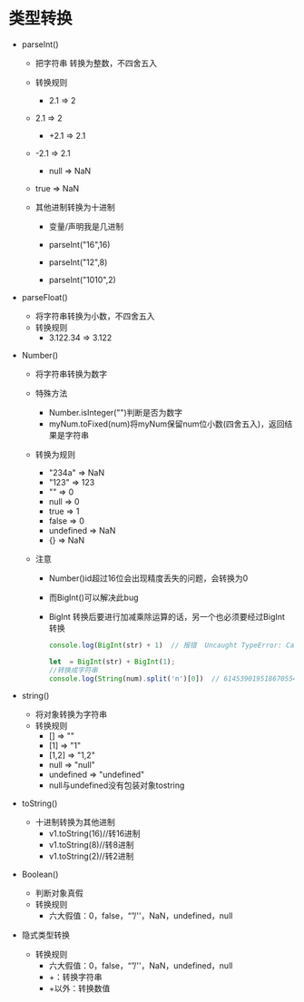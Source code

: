 # 类型转换

* parseInt()   

  * 把字符串 转换为整数，不四舍五入

  * 转换规则

    * 2.1 => 2
  * 2.1 => 2
    * +2.1 => 2.1
  * -2.1 => 2.1
    * null => NaN
  * true => NaN
    
  * 其他进制转换为十进制

    * 变量/声明我是几进制

    * parseInt("16",16)
    * parseInt("12",8)
    * parseInt("1010",2)

* parseFloat()

  * 将字符串转换为小数，不四舍五入
  * 转换规则
    * 3.122.34 => 3.122

* Number()

  * 将字符串转换为数字

  * 特殊方法
    * Number.isInteger("")判断是否为数字
    * myNum.toFixed(num)将myNum保留num位小数(四舍五入)，返回结果是字符串
    
  * 转换为规则
    * "234a" => NaN
    * "123"   => 123
    * ""          => 0
    * null       => 0
    * true      => 1
    * false     => 0
    * undefined => NaN
    * {}           => NaN
    
  * 注意

    * Number()id超过16位会出现精度丢失的问题，会转换为0

    * 而BigInt()可以解决此bug

    * BigInt 转换后要进行加减乘除运算的话，另一个也必须要经过BigInt 转换

      ```js
      console.log(BigInt(str) + 1)  // 报错  Uncaught TypeError: Cannot mix BigInt and other types, use explicit conversions
      
      let  = BigInt(str) + BigInt(1);
      //转换成字符串
      console.log(String(num).split('n')[0])  // 6145390195186705544
      ```

* string()

  * 将对象转换为字符串
  * 转换规则
    * [] => ""
    * [1] => "1"
    * [1,2] => "1,2"
    * null => "null"
    * undefined => "undefined"
    * null与undefined没有包装对象tostring

* toString()

  * 十进制转换为其他进制
    * v1.toString(16)//转16进制
    * v1.toString(8)//转8进制
    * v1.toString(2)//转2进制

* Boolean()

  * 判断对象真假
  * 转换规则
    * 六大假值：0，false，“”/''，NaN，undefined，null

* 隐式类型转换

  * 转换规则
    * 六大假值：0，false，“”/''，NaN，undefined，null
    * +：转换字符串
    * +以外：转换数值